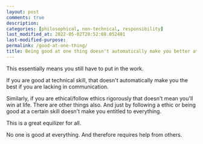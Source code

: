 ```yaml
---
layout: post
comments: true
description:
categories: [philosophical, non-technical, responsibility]
last_modified_at: 2022-05-02T20:52:08.052481
last-modified-purpose:
permalink: /good-at-one-thing/
title: Being good at one thing doesn't automatically make you better at another
---
```


This essentially means you still have to put in the work.

If you are good at technical skill, that doesn't automatically make you the best if you are lacking in communication.

Similarly, if you are ethical/follow ethics rigorously that doesn't mean you'll win at life. There are other things also. And just by following a ethic or being good at a certain skill doesn't make you entitled to everything.

This is a great equilizer for all. 

No one is good at everything. And therefore requires help from others.
